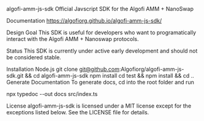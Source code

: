 algofi-amm-js-sdk
Official Javscript SDK for the Algofi AMM + NanoSwap

Documentation
https://algofiorg.github.io/algofi-amm-js-sdk/

Design Goal
This SDK is useful for developers who want to programatically interact with the Algofi AMM + Nanoswap protocols.

Status
This SDK is currently under active early development and should not be considered stable.

Installation
Node.js
git clone git@github.com:Algofiorg/algofi-amm-js-sdk.git && cd algofi-amm-js-sdk
npm install
cd test && npm install && cd ..
Generate Documentation
To generate docs, cd into the root folder and run

npx typedoc --out docs src/index.ts

License
algofi-amm-js-sdk is licensed under a MIT license except for the exceptions listed below. See the LICENSE file for details.